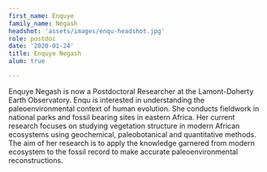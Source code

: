 ```yaml
---
first_name: Enquye
family_name: Negash
headshot: 'assets/images/enqu-headshot.jpg'
role: postdoc
date: '2020-01-24'
title: Enquye Negash
alum: true

---
```


Enquye Negash is now a Postdoctoral Researcher at the Lamont-Doherty Earth Observatory. Enqu is interested in understanding the paleoenvironmental context of human evolution. She conducts fieldwork in national parks and fossil bearing sites in eastern Africa. Her current research focuses on studying vegetation structure in modern African ecosystems using geochemical, paleobotanical and quantitative methods. The aim of her research is to apply the knowledge garnered from modern ecosystem to the fossil record to make accurate paleoenvironmental reconstructions. 
